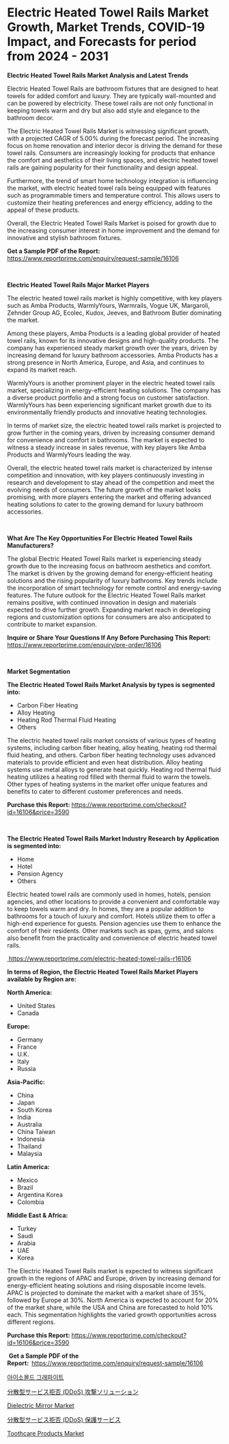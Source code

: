 <p><h1>Electric Heated Towel Rails Market Growth, Market Trends, COVID-19 Impact, and Forecasts for period from 2024 - 2031</h1></p><p><strong>Electric Heated Towel Rails Market Analysis and Latest Trends</strong></p>
<p><p>Electric Heated Towel Rails are bathroom fixtures that are designed to heat towels for added comfort and luxury. They are typically wall-mounted and can be powered by electricity. These towel rails are not only functional in keeping towels warm and dry but also add style and elegance to the bathroom decor.</p><p>The Electric Heated Towel Rails Market is witnessing significant growth, with a projected CAGR of 5.00% during the forecast period. The increasing focus on home renovation and interior decor is driving the demand for these towel rails. Consumers are increasingly looking for products that enhance the comfort and aesthetics of their living spaces, and electric heated towel rails are gaining popularity for their functionality and design appeal.</p><p>Furthermore, the trend of smart home technology integration is influencing the market, with electric heated towel rails being equipped with features such as programmable timers and temperature control. This allows users to customize their heating preferences and energy efficiency, adding to the appeal of these products.</p><p>Overall, the Electric Heated Towel Rails Market is poised for growth due to the increasing consumer interest in home improvement and the demand for innovative and stylish bathroom fixtures.</p></p>
<p><strong>Get a Sample PDF of the Report:&nbsp;</strong> <a href="https://www.reportprime.com/enquiry/request-sample/16106">https://www.reportprime.com/enquiry/request-sample/16106</a></p>
<p>&nbsp;</p>
<p><strong>Electric Heated Towel Rails Major Market Players</strong></p>
<p><p>The electric heated towel rails market is highly competitive, with key players such as Amba Products, WarmlyYours, Warmrails, Vogue UK, Margaroli, Zehnder Group AG, Ecolec, Kudox, Jeeves, and Bathroom Butler dominating the market. </p><p>Among these players, Amba Products is a leading global provider of heated towel rails, known for its innovative designs and high-quality products. The company has experienced steady market growth over the years, driven by increasing demand for luxury bathroom accessories. Amba Products has a strong presence in North America, Europe, and Asia, and continues to expand its market reach.</p><p>WarmlyYours is another prominent player in the electric heated towel rails market, specializing in energy-efficient heating solutions. The company has a diverse product portfolio and a strong focus on customer satisfaction. WarmlyYours has been experiencing significant market growth due to its environmentally friendly products and innovative heating technologies.</p><p>In terms of market size, the electric heated towel rails market is projected to grow further in the coming years, driven by increasing consumer demand for convenience and comfort in bathrooms. The market is expected to witness a steady increase in sales revenue, with key players like Amba Products and WarmlyYours leading the way.</p><p>Overall, the electric heated towel rails market is characterized by intense competition and innovation, with key players continuously investing in research and development to stay ahead of the competition and meet the evolving needs of consumers. The future growth of the market looks promising, with more players entering the market and offering advanced heating solutions to cater to the growing demand for luxury bathroom accessories.</p></p>
<p>&nbsp;</p>
<p><strong>What Are The Key Opportunities For Electric Heated Towel Rails Manufacturers?</strong></p>
<p><p>The global Electric Heated Towel Rails market is experiencing steady growth due to the increasing focus on bathroom aesthetics and comfort. The market is driven by the growing demand for energy-efficient heating solutions and the rising popularity of luxury bathrooms. Key trends include the incorporation of smart technology for remote control and energy-saving features. The future outlook for the Electric Heated Towel Rails market remains positive, with continued innovation in design and materials expected to drive further growth. Expanding market reach in developing regions and customization options for consumers are also anticipated to contribute to market expansion.</p></p>
<p><strong>Inquire or Share Your Questions If Any Before Purchasing This Report:</strong> <a href="https://www.reportprime.com/enquiry/pre-order/16106">https://www.reportprime.com/enquiry/pre-order/16106</a></p>
<p>&nbsp;</p>
<p><strong>Market Segmentation</strong></p>
<p><strong>The Electric Heated Towel Rails Market Analysis by types is segmented into:</strong></p>
<p><ul><li>Carbon Fiber Heating</li><li>Alloy Heating</li><li>Heating Rod Thermal Fluid Heating</li><li>Others</li></ul></p>
<p><p>The electric heated towel rails market consists of various types of heating systems, including carbon fiber heating, alloy heating, heating rod thermal fluid heating, and others. Carbon fiber heating technology uses advanced materials to provide efficient and even heat distribution. Alloy heating systems use metal alloys to generate heat quickly. Heating rod thermal fluid heating utilizes a heating rod filled with thermal fluid to warm the towels. Other types of heating systems in the market offer unique features and benefits to cater to different customer preferences and needs.</p></p>
<p><strong>Purchase this Report:&nbsp;</strong><a href="https://www.reportprime.com/checkout?id=16106&price=3590">https://www.reportprime.com/checkout?id=16106&price=3590</a></p>
<p>&nbsp;</p>
<p><strong>The Electric Heated Towel Rails Market Industry Research by Application is segmented into:</strong></p>
<p><ul><li>Home</li><li>Hotel</li><li>Pension Agency</li><li>Others</li></ul></p>
<p><p>Electric heated towel rails are commonly used in homes, hotels, pension agencies, and other locations to provide a convenient and comfortable way to keep towels warm and dry. In homes, they are a popular addition to bathrooms for a touch of luxury and comfort. Hotels utilize them to offer a high-end experience for guests. Pension agencies use them to enhance the comfort of their residents. Other markets such as spas, gyms, and salons also benefit from the practicality and convenience of electric heated towel rails.</p></p>
<p><a href="https://www.reportprime.com/electric-heated-towel-rails-r16106">&nbsp;https://www.reportprime.com/electric-heated-towel-rails-r16106</a></p>
<p><strong>In terms of Region, the Electric Heated Towel Rails Market Players available by Region are:</strong></p>
<p>
    <p> <strong> North America: </strong>
        <ul>
            <li>United States</li>
            <li>Canada</li>
        </ul>
        </p> 
    <p> <strong> Europe: </strong>
        <ul>
            <li>Germany</li>
            <li>France</li>
            <li>U.K.</li>
            <li>Italy</li>
            <li>Russia</li>
        </ul>
        </p> 
    <p> <strong> Asia-Pacific: </strong>
        <ul>
            <li>China</li>
            <li>Japan</li>
            <li>South Korea</li>
            <li>India</li>
            <li>Australia</li>
            <li>China Taiwan</li>
            <li>Indonesia</li>
            <li>Thailand</li>
            <li>Malaysia</li>
        </ul>
        </p> 
    <p> <strong> Latin America: </strong>
        <ul>
            <li>Mexico</li>
            <li>Brazil</li>
            <li>Argentina Korea</li>
            <li>Colombia</li>
        </ul>
        </p> 
    <p> <strong> Middle East & Africa: </strong>
        <ul>
            <li>Turkey</li>
            <li>Saudi</li>
            <li>Arabia</li>
            <li>UAE</li>
            <li>Korea</li>
        </ul>
    </p>
    </p>
<p><p>The Electric Heated Towel Rails market is expected to witness significant growth in the regions of APAC and Europe, driven by increasing demand for energy-efficient heating solutions and rising disposable income levels. APAC is projected to dominate the market with a market share of 35%, followed by Europe at 30%. North America is expected to account for 20% of the market share, while the USA and China are forecasted to hold 10% each. This segmentation highlights the varied growth opportunities across different regions.</p></p>
<p><strong>Purchase this Report: </strong><a href="https://www.reportprime.com/checkout?id=16106&price=3590">https://www.reportprime.com/checkout?id=16106&price=3590</a></p>
<p>&nbsp;<strong>Get a Sample PDF of the Report:&nbsp;&nbsp;</strong><a href="https://www.reportprime.com/enquiry/request-sample/16106">https://www.reportprime.com/enquiry/request-sample/16106</a></p>
<p><strong></strong></p>
<p><p><a href="https://github.com/fredrickeglers/Market-Research-Report-List-2/blob/main/648208376687.md">아이소몰드 그래파이트</a></p><p><a href="https://github.com/hwbcz413288296/Market-Research-Report-List-2/blob/main/857626182313.md">分散型サービス拒否 (DDoS) 攻撃ソリューション</a></p><p><a href="https://github.com/Sherrillcrooksxa8i18ucf2m/Market-Research-Report-List-2/blob/main/dielectric-mirror-market.md">Dielectric Mirror Market</a></p><p><a href="https://github.com/JacksonWiza1924/Market-Research-Report-List-1/blob/main/685344582314.md">分散型サービス拒否 (DDoS) 保護サービス</a></p><p><a href="https://issuu.com/reportprime-2/docs/toothcare-products-market-size-2030.pptx">Toothcare Products Market</a></p></p>